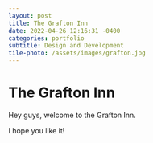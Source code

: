 ```yaml
---
layout: post
title: The Grafton Inn
date: 2022-04-26 12:16:31 -0400
categories: portfolio
subtitle: Design and Development
tile-photo: /assets/images/grafton.jpg
---
```


# The Grafton Inn

Hey guys, welcome to the Grafton Inn.

I hope you like it!
